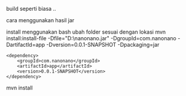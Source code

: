 

build seperti biasa ..


cara menggunakan hasil jar

install menggunakan bash ubah folder sesuai dengan lokasi 
mvn install:install-file -Dfile="D:\nanonano.jar" -DgroupId=com.nanonano -DartifactId=app -Dversion=0.0.1-SNAPSHOT -Dpackaging=jar



```
<dependency>
    <groupId>com.nanonano</groupId>
    <artifactId>app</artifactId>
    <version>0.0.1-SNAPSHOT</version>
</dependency>
```


mvn install 
